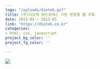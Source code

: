```yaml
---
logo: "/uploads/diotek.gif"
title: (주)디오텍 워드프레스 기반 반응형 웹 구축 
date: 2013-04 ~ 2013-05
link: "https://diotek.co.kr"
categories:
- html, css, javascript
project_bg_color: ''
project_fg_color: ''

---
```

![](/uploads/5.jpg)